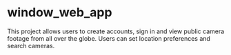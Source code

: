 # window_web_app
This project allows users to create accounts, sign in and view public camera footage from all over the globe. Users can set location preferences and search cameras.
